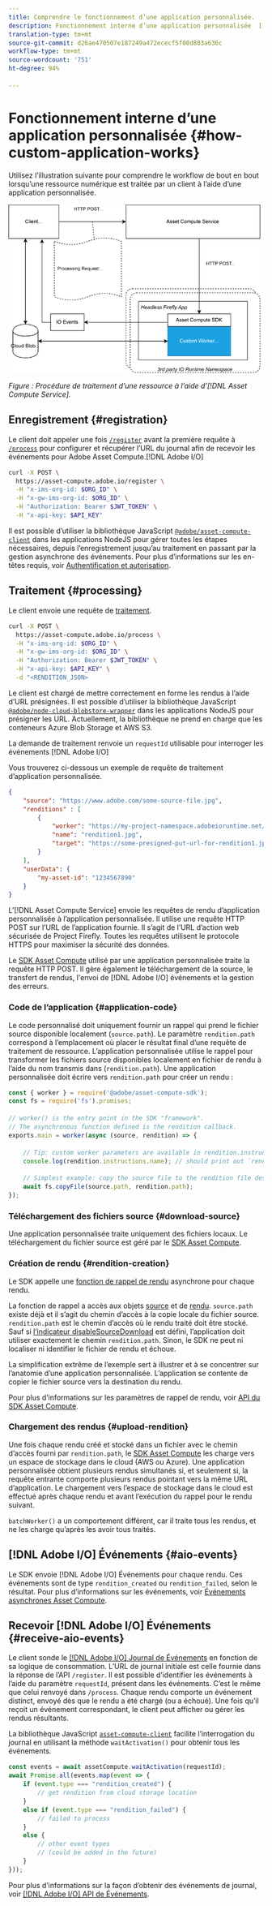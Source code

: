 ```yaml
---
title: Comprendre le fonctionnement d’une application personnalisée.
description: Fonctionnement interne d’une application personnalisée  [!DNL Asset Compute Service]  pour faciliter votre compréhension.
translation-type: tm+mt
source-git-commit: d26ae470507e187249a472ececf5f08d803a636c
workflow-type: tm+mt
source-wordcount: '751'
ht-degree: 94%

---
```



# Fonctionnement interne d’une application personnalisée {#how-custom-application-works}

Utilisez l’illustration suivante pour comprendre le workflow de bout en bout lorsqu’une ressource numérique est traitée par un client à l’aide d’une application personnalisée.

![Workflow des applications personnalisées](assets/customworker.png)

*Figure : Procédure de traitement d’une ressource à l’aide d’[!DNL Asset Compute Service].*

## Enregistrement {#registration}

Le client doit appeler une fois [`/register`](api.md#register) avant la première requête à [`/process`](api.md#process-request) pour configurer et récupérer l’URL du journal afin de recevoir les événements pour Adobe Asset Compute.[!DNL Adobe I/O]

```sh
curl -X POST \
  https://asset-compute.adobe.io/register \
  -H "x-ims-org-id: $ORG_ID" \
  -H "x-gw-ims-org-id: $ORG_ID" \
  -H "Authorization: Bearer $JWT_TOKEN" \
  -H "x-api-key: $API_KEY"
```

Il est possible d’utiliser la bibliothèque JavaScript [`@adobe/asset-compute-client`](https://github.com/adobe/asset-compute-client#usage) dans les applications NodeJS pour gérer toutes les étapes nécessaires, depuis l’enregistrement jusqu’au traitement en passant par la gestion asynchrone des événements. Pour plus d’informations sur les en-têtes requis, voir [Authentification et autorisation](api.md).

## Traitement {#processing}

Le client envoie une requête de [traitement](api.md#process-request).

```sh
curl -X POST \
  https://asset-compute.adobe.io/process \
  -H "x-ims-org-id: $ORG_ID" \
  -H "x-gw-ims-org-id: $ORG_ID" \
  -H "Authorization: Bearer $JWT_TOKEN" \
  -H "x-api-key: $API_KEY" \
  -d "<RENDITION_JSON>
```

Le client est chargé de mettre correctement en forme les rendus à l’aide d’URL présignées. Il est possible d’utiliser la bibliothèque JavaScript [`@adobe/node-cloud-blobstore-wrapper`](https://github.com/adobe/node-cloud-blobstore-wrapper#presigned-urls) dans les applications NodeJS pour présigner les URL. Actuellement, la bibliothèque ne prend en charge que les conteneurs Azure Blob Storage et AWS S3.

La demande de traitement renvoie un `requestId` utilisable pour interroger les événements [!DNL Adobe I/O]

Vous trouverez ci-dessous un exemple de requête de traitement d’application personnalisée.

```json
{
    "source": "https://www.adobe.com/some-source-file.jpg",
    "renditions" : [
        {
            "worker": "https://my-project-namespace.adobeioruntime.net/api/v1/web/my-namespace-version/my-worker",
            "name": "rendition1.jpg",
            "target": "https://some-presigned-put-url-for-rendition1.jpg",
        }
    ],
    "userData": {
        "my-asset-id": "1234567890"
    }
}
```

L’[!DNL Asset Compute Service] envoie les requêtes de rendu d’application personnalisée à l’application personnalisée. Il utilise une requête HTTP POST sur l’URL de l’application fournie. Il s’agit de l’URL d’action web sécurisée de Project Firefly. Toutes les requêtes utilisent le protocole HTTPS pour maximiser la sécurité des données.

Le [SDK Asset Compute](https://github.com/adobe/asset-compute-sdk#adobe-asset-compute-worker-sdk) utilisé par une application personnalisée traite la requête HTTP POST. Il gère également le téléchargement de la source, le transfert de rendus, l&#39;envoi de [!DNL Adobe I/O] événements et la gestion des erreurs.

<!-- TBD: Add the application diagram. -->

### Code de l’application {#application-code}

Le code personnalisé doit uniquement fournir un rappel qui prend le fichier source disponible localement (`source.path`). Le paramètre `rendition.path` correspond à l’emplacement où placer le résultat final d’une requête de traitement de ressource. L’application personnalisée utilise le rappel pour transformer les fichiers source disponibles localement en fichier de rendu à l’aide du nom transmis dans (`rendition.path`). Une application personnalisée doit écrire vers `rendition.path` pour créer un rendu :

```javascript
const { worker } = require('@adobe/asset-compute-sdk');
const fs = require('fs').promises;

// worker() is the entry point in the SDK "framework".
// The asynchronous function defined is the rendition callback.
exports.main = worker(async (source, rendition) => {

    // Tip: custom worker parameters are available in rendition.instructions.
    console.log(rendition.instructions.name); // should print out `rendition.jpg`.

    // Simplest example: copy the source file to the rendition file destination so as to transfer the asset as is without processing.
    await fs.copyFile(source.path, rendition.path);
});
```

### Téléchargement des fichiers source {#download-source}

Une application personnalisée traite uniquement des fichiers locaux. Le téléchargement du fichier source est géré par le [SDK Asset Compute](https://github.com/adobe/asset-compute-sdk#adobe-asset-compute-worker-sdk).

### Création de rendu {#rendition-creation}

Le SDK appelle une [fonction de rappel de rendu](https://github.com/adobe/asset-compute-sdk#rendition-callback-for-worker-required) asynchrone pour chaque rendu.

La fonction de rappel a accès aux objets [source](https://github.com/adobe/asset-compute-sdk#source) et de [rendu](https://github.com/adobe/asset-compute-sdk#rendition). `source.path` existe déjà et il s’agit du chemin d’accès à la copie locale du fichier source. `rendition.path` est le chemin d’accès où le rendu traité doit être stocké. Sauf si [l’indicateur disableSourceDownload](https://github.com/adobe/asset-compute-sdk#worker-options-optional) est défini, l’application doit utiliser exactement le chemin `rendition.path`. Sinon, le SDK ne peut ni localiser ni identifier le fichier de rendu et échoue.

La simplification extrême de l’exemple sert à illustrer et à se concentrer sur l’anatomie d’une application personnalisée. L’application se contente de copier le fichier source vers la destination du rendu.

Pour plus d’informations sur les paramètres de rappel de rendu, voir [API du SDK Asset Compute](https://github.com/adobe/asset-compute-sdk#api-details).

### Chargement des rendus {#upload-rendition}

Une fois chaque rendu créé et stocké dans un fichier avec le chemin d’accès fourni par `rendition.path`, le [SDK Asset Compute](https://github.com/adobe/asset-compute-sdk#adobe-asset-compute-worker-sdk) les charge vers un espace de stockage dans le cloud (AWS ou Azure). Une application personnalisée obtient plusieurs rendus simultanés si, et seulement si, la requête entrante comporte plusieurs rendus pointant vers la même URL d’application. Le chargement vers l’espace de stockage dans le cloud est effectué après chaque rendu et avant l’exécution du rappel pour le rendu suivant.

`batchWorker()` a un comportement différent, car il traite tous les rendus, et ne les charge qu’après les avoir tous traités.

## [!DNL Adobe I/O] Événements {#aio-events}

Le SDK envoie [!DNL Adobe I/O] Événements pour chaque rendu. Ces événements sont de type `rendition_created` ou `rendition_failed`, selon le résultat. Pour plus d’informations sur les événements, voir [Événements asynchrones Asset Compute](api.md#asynchronous-events).

## Recevoir [!DNL Adobe I/O] Événements {#receive-aio-events}

Le client sonde le [[!DNL Adobe I/O] Journal de Événements](https://www.adobe.io/apis/experienceplatform/events/ioeventsapi.html#/Journaling) en fonction de sa logique de consommation. L’URL de journal initiale est celle fournie dans la réponse de l’API `/register`. Il est possible d’identifier les événements à l’aide du paramètre `requestId`, présent dans les événements. C’est le même que celui renvoyé dans `/process`. Chaque rendu comporte un événement distinct, envoyé dès que le rendu a été chargé (ou a échoué). Une fois qu’il reçoit un événement correspondant, le client peut afficher ou gérer les rendus résultants.

La bibliothèque JavaScript [`asset-compute-client`](https://github.com/adobe/asset-compute-client#usage) facilite l’interrogation du journal en utilisant la méthode `waitActivation()` pour obtenir tous les événements.

```javascript
const events = await assetCompute.waitActivation(requestId);
await Promise.all(events.map(event => {
    if (event.type === "rendition_created") {
        // get rendition from cloud storage location
    }
    else if (event.type === "rendition_failed") {
        // failed to process
    }
    else {
        // other event types
        // (could be added in the future)
    }
}));
```

Pour plus d’informations sur la façon d’obtenir des événements de journal, voir [[!DNL Adobe I/O] API de Événements](https://www.adobe.io/apis/experienceplatform/events/ioeventsapi.html#!adobedocs/adobeio-events/master/events-api-reference.yaml).

<!-- TBD:
* Illustration of the controls/data flow.
* Basic overview, in text and not code, of how an application works.
-->
